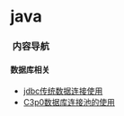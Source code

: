 # java

###  内容导航

#### 数据库相关
- [jdbc传统数据连接使用](https://github.com/rovo98/java-learning/blob/master/database/c3p0/DESCRIPTION.md)
- [C3p0数据库连接池的使用](https://github.com/rovo98/java-learning/blob/master/database/c3p0/DESCRIPTION.md)
